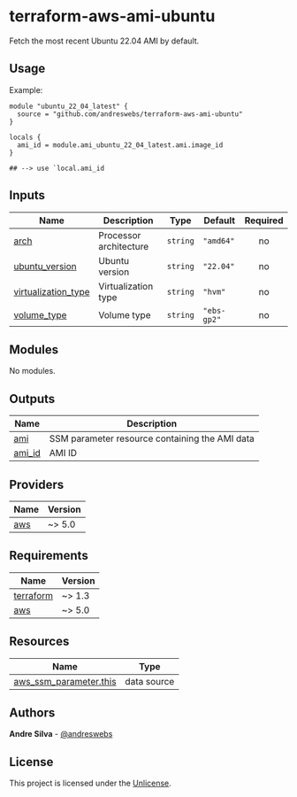 # terraform-aws-ami-ubuntu

Fetch the most recent Ubuntu 22.04 AMI by default.

[//]: # (BEGIN_TF_DOCS)


## Usage

Example:

```hcl
module "ubuntu_22_04_latest" {
  source = "github.com/andreswebs/terraform-aws-ami-ubuntu"
}

locals {
  ami_id = module.ami_ubuntu_22_04_latest.ami.image_id
}

## --> use `local.ami_id
```



## Inputs

| Name | Description | Type | Default | Required |
|------|-------------|------|---------|:--------:|
| <a name="input_arch"></a> [arch](#input\_arch) | Processor architecture | `string` | `"amd64"` | no |
| <a name="input_ubuntu_version"></a> [ubuntu\_version](#input\_ubuntu\_version) | Ubuntu version | `string` | `"22.04"` | no |
| <a name="input_virtualization_type"></a> [virtualization\_type](#input\_virtualization\_type) | Virtualization type | `string` | `"hvm"` | no |
| <a name="input_volume_type"></a> [volume\_type](#input\_volume\_type) | Volume type | `string` | `"ebs-gp2"` | no |

## Modules

No modules.

## Outputs

| Name | Description |
|------|-------------|
| <a name="output_ami"></a> [ami](#output\_ami) | SSM parameter resource containing the AMI data |
| <a name="output_ami_id"></a> [ami\_id](#output\_ami\_id) | AMI ID |

## Providers

| Name | Version |
|------|---------|
| <a name="provider_aws"></a> [aws](#provider\_aws) | ~> 5.0 |

## Requirements

| Name | Version |
|------|---------|
| <a name="requirement_terraform"></a> [terraform](#requirement\_terraform) | ~> 1.3 |
| <a name="requirement_aws"></a> [aws](#requirement\_aws) | ~> 5.0 |

## Resources

| Name | Type |
|------|------|
| [aws_ssm_parameter.this](https://registry.terraform.io/providers/hashicorp/aws/latest/docs/data-sources/ssm_parameter) | data source |

[//]: # (END_TF_DOCS)

## Authors

**Andre Silva** - [@andreswebs](https://github.com/andreswebs)

## License

This project is licensed under the [Unlicense](UNLICENSE.md).
